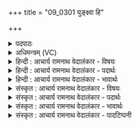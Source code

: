 +++
title = "09_0301 युङ्क्ष्वा हि"

+++
<details><summary>पदपाठः</summary>

यु꣣ङ्क्ष्व꣢। हि। वृ꣣त्रहन्तम। वृत्र। हन्तम। ह꣢री इ꣡ति꣢। इ꣣न्द्र। पराव꣡तः꣢। अ꣣र्वाचीनः꣢। अ꣣र्वा। अचीनः꣢। म꣣घवन्। सो꣡म꣢꣯पीतये। सो꣡म꣢꣯। पी꣣तये। उग्रः꣢। ऋ꣣ष्वे꣡भिः꣢। आ। ग꣣हि। ३०१।
</details>

<details><summary>अधिमन्त्रम् (VC)</summary>

- इन्द्रः
- मेध्यातिथिः काण्वः
- बृहती
- मध्यमः
- ऐन्द्रं काण्डम्
</details>

<details><summary>हिन्दी : आचार्य रामनाथ वेदालंकार - विषयः</summary>

अगले मन्त्र में इन्द्र नाम से परमात्मा और सेनाध्यक्ष को सम्बोधित किया गया है।
</details>

<details><summary>हिन्दी : आचार्य रामनाथ वेदालंकार - पदार्थः</summary>

पदार्थान्वय -  प्रथम—परमात्मा के पक्ष में। हे (वृत्रहन्तम) पापरूप वृत्रासुरों का अतिशय वध करनेवाले (इन्द्र) परमात्मन् ! (परावतः) अपने परम स्वरूप में स्थित होकर आप (हरी) हमारे ज्ञानेन्द्रिय-कर्मेन्द्रियरूप घोड़ों को (युङ्क्ष्व हि) कार्य में प्रवृत्त कीजिए, अर्थात् हमें ज्ञानवान् और कर्मवान् बनाइए। (उग्रः) तीक्ष्ण बलवाले आप (अर्वाचीनः) हमारे अभिमुख होते हुए (सोमपीतये) हमारे आत्मा के रक्षणार्थ (ऋष्वेभिः) महान्, वीरता, दया, उदारता आदि गुणों के साथ अर्थात् हमारे लिए उनका उपहार लेकर (आगहि) आइए ॥ द्वितीय—राष्ट्र के पक्ष में। राष्ट्र में शत्रु का संकट आ जाने पर प्रजा द्वारा सेनाध्यक्ष को सैनिकों के साथ बुलाया जा रहा है। हे (वृत्रहन्तम) शत्रुओं का अत्यधिक संहार करनेवाले (इन्द्र) सेनाध्यक्ष ! आप (परावतः) अपने उत्कृष्ट सैन्यावास से (हरी) संकटों को हरनेवाले अपने आक्रामक और रक्षक दोनों सेना-दलों को (युङ्क्ष्व हि) शत्रुओं के उच्छेद और राष्ट्र के रक्षण के लिए नियुक्त कीजिए। हे (मघवन्) वीरतारूप धन के धनी ! (उग्रः) प्रचण्ड आप (सोमपीतये) शान्ति के रक्षणार्थ (ऋष्वेभिः) अपने महाबली सैनिकों के साथ (अर्वाचीनः) रणभूमि की ओर (आगहि) आइए ॥९॥ इस मन्त्र में श्लेषालङ्कार है ॥९॥
</details>

<details><summary>हिन्दी : आचार्य रामनाथ वेदालंकार - भावार्थः</summary>

भावार्थ -  देहधारी जीवात्मा के ज्ञान एवं पौरुष से रहित तथा पापग्रस्त हो जाने पर जैसे परमेश्वर का आह्वान श्रेयस्कर होता है, वैसे ही राष्ट्र जब शत्रुओं से आक्रान्त हो जाता है तब सेनाध्यक्ष का आह्वान श्रेयस्कर होता है ॥९॥
</details>

<details><summary>संस्कृत : आचार्य रामनाथ वेदालंकार - विषयः</summary>

अथेन्द्रनाम्ना परमात्मा सेनाध्यक्षश्च सम्बोध्यते।
</details>

<details><summary>संस्कृत : आचार्य रामनाथ वेदालंकार - पदार्थः</summary>

पदार्थान्वय -  प्रथमः—परमात्मपरः। हे (वृत्रहन्तम) पापरूपवृत्रासुराणाम् अतिशयेन हन्तः (इन्द्र) परमात्मन् ! (परावतः) स्वकीये परमे स्वरूपे स्थित्वा त्वम्। अत्र आसनात् प्रेक्षते इतिवत् ‘अधिकरणे चोपसंख्यानम्’ अ० २।३।२८ वा० इति पञ्चमी। (हरी) अस्माकं ज्ञानेन्द्रियकर्मेन्द्रियरूपी अश्वौ (युङ्क्ष्व हि) प्रवर्त्तय खलु, अस्मान् ज्ञानवतः कर्मवतश्च कुर्वित्यर्थः। (उग्रः) उद्गूर्णबलः त्वम् (अर्वाचीनः) अस्मदभिमुखः सन्। अर्वाग् अञ्चतीति अर्वाचीनः (सोमपीतये२) सोमस्य अस्मदीयात्मनः पीतये रक्षणाय (ऋष्वेभिः) महद्भिर्वीरत्वदयादाक्षिण्यादिभिर्गुर्णैः सह, तेषामुपहारं गृहीत्वेत्यर्थः। ऋष्व इति महन्नाम। निघं० ३।३। (आगहि) आगच्छ ॥ अथ द्वितीयः—राष्ट्रपरः। राष्ट्रे शत्रुसंकटापन्ने सति प्रजाभिः सेनाध्यक्षः सैनिकैः सहाहूयते। हे (वृत्रहन्तम) अतिशयेन शत्रूणां हन्तः (इन्द्र) सेनाध्यक्ष ! त्वम् (परावतः) स्वकीयात् उत्कृष्टात् सैन्यावासात् (हरी) संकटहरणशीले स्वकीये आक्रामक-रक्षक-सैन्ये (युङ्क्ष्व हि) शत्रूच्छेदाय राष्ट्ररक्षणाय च नियोजय खलु। हे (मघवन्) वीरताधनयुक्त ! (उग्रः) प्रचण्डः त्वम् (सोमपीतये) शान्तिरक्षणाय (ऋष्वेभिः) स्वकीयैः महाबलैः सैनिकैः सह (अर्वाचीनः) रणाङ्गणाभिमुखः (आगहि) आयाहि ॥९॥ अत्र श्लेषालङ्कारः ॥९॥
</details>

<details><summary>संस्कृत : आचार्य रामनाथ वेदालंकार - भावार्थः</summary>

भावार्थ -  देहधारिणि जीवात्मनि ज्ञानपौरुषहीने पापग्रस्ते च सति तद्रक्षणार्थं परमेश्वरस्याह्वानमिव राष्ट्रे शत्रुभिरभिद्रुते सति सेनाध्यक्षस्याह्वानं श्रेयस्करम् ॥९॥
</details>

<details><summary>संस्कृत : आचार्य रामनाथ वेदालंकार - पादटिप्पनी</summary>

टिप्पनी -   १. ऋ० ८।३।१७। २. दासीभारादित्वात् पूर्वपदप्रकृतिस्वरत्वमिति सायणः।
</details>